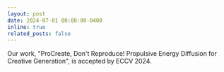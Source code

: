 ```yaml
---
layout: post
date: 2024-07-01 00:00:00-0400
inline: true
related_posts: false
---
```


Our work, "ProCreate, Don't Reproduce! Propulsive Energy Diffusion for Creative Generation", is accepted by ECCV 2024.